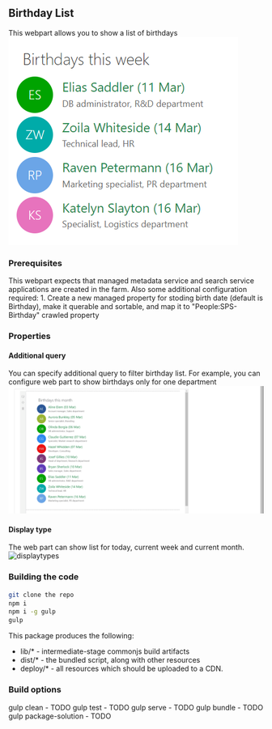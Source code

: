 ## Birthday List
This webpart allows you to show a list of birthdays
![overview](https://github.com/zzindexx/SPFX/blob/master/SharePoint/react-birthdaylist/assets/overview.png)

### Prerequisites
This webpart expects that managed metadata service and search service applications are created in the farm.
Also some additional configuration required:
    1. Create a new managed property for stoding birth date (default is Birthday), make it querable and sortable, and map it to "People:SPS-Birthday" crawled property


### Properties

#### Additional query
You can specify additional query to filter birthday list. For example, you can configure web part to show birthdays only for one department
![additionalQuery](https://github.com/zzindexx/SPFX/blob/master/SharePoint/react-birthdaylist/assets/additionalquery.gif)

#### Display type
The web part can show list for today, current week and current month.
![displaytypes](https://github.com/zzindexx/SPFX/blob/master/SharePoint/react-birthdaylist/assets/displaytypes.gif)


### Building the code

```bash
git clone the repo
npm i
npm i -g gulp
gulp
```

This package produces the following:

* lib/* - intermediate-stage commonjs build artifacts
* dist/* - the bundled script, along with other resources
* deploy/* - all resources which should be uploaded to a CDN.

### Build options

gulp clean - TODO
gulp test - TODO
gulp serve - TODO
gulp bundle - TODO
gulp package-solution - TODO

